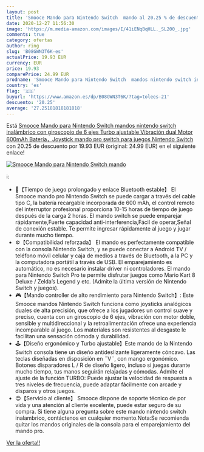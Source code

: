 ```yaml
---
layout: post
title: 'Smooce Mando para Nintendo Switch  mando al 20.25 % de descuento'
date: 2020-12-27 11:56:30
image: 'https://m.media-amazon.com/images/I/41iENqBqHLL._SL200_.jpg'
comments: true
category: ofertas
author: ring
slug: 'B08GWN3T6K-es'
actualPrice: 19.93 EUR
currency: EUR
price: 19.93
comparePrice: 24.99 EUR
prodname: 'Smooce Mando para Nintendo Switch  mandos nintendo switch inalámbrico con giroscopio de 6 ejes Turbo ajustable Vibración dual Motor 600mAh Batería，Joystick mando pro switch para juegos Nintendo Switch'
country: 'es'
flag: '🇪🇸'
buyurl: 'https://www.amazon.es/dp/B08GWN3T6K/?tag=tolees-21'
descuento: '20.25'
average: '27.25181818181818'
---
```


Está [Smooce Mando para Nintendo Switch  mandos nintendo switch inalámbrico con giroscopio de 6 ejes Turbo ajustable Vibración dual Motor 600mAh Batería，Joystick mando pro switch para juegos Nintendo Switch](https://www.amazon.es/dp/B08GWN3T6K/?tag=tolees-21) con 20.25 de descuento por 19.93 EUR (original: 24.99 EUR) en el siguiente enlace!

[![Smooce Mando para Nintendo Switch  mando](https://m.media-amazon.com/images/I/41iENqBqHLL._SL200_.jpg)](https://www.amazon.es/dp/B08GWN3T6K/?tag=tolees-21)

ℹ️:

- 🔋【Tiempo de juego prolongado y enlace Bluetooth estable】 El Smooce mando pro Nintendo Switch se puede cargar a través del cable tipo C, la batería recargable incorporada de 600 mAh, el control remoto del interruptor profesional proporciona 10-15 horas de tiempo de juego después de la carga 2 horas. El mando switch se puede emparejar rápidamente,Fuerte capacidad anti-interferencia,Fácil de operar,Señal de conexión estable. Te permite ingresar rápidamente al juego y jugar durante mucho tiempo.
- ⚙️【Compatibilidad reforzada】 El mando es perfectamente compatible con la consola Nintendo Switch, y se puede conectar a Android TV / teléfono móvil celular y caja de medios a través de Bluetooth, a la PC y la computadora portátil a través de USB. El emparejamiento es automático, no es necesario instalar driver ni controladores. El mando para Nintendo Switch Pro te permite disfrutar juegos como Mario Kart 8 Deluxe / Zelda’s Legend y etc. (Admite la última versión de Nintendo Switch y juegos).
- 🎮【Mando controller de alto rendimiento para Nintendo Switch】: Este Smooce mandos Nintendo Switch funciona como joysticks analógicos duales de alta precisión, que ofrece a los jugadores un control suave y preciso, cuenta con un giroscopio de 6 ejes, vibración con motor doble, sensible y multidireccional y la retroalimentación ofrece una experiencia incomparable al juego. Los materiales son resistentes al desgaste le facilitan una sensación cómoda y durabilidad.
- 🕹️【Diseño ergonómico y Turbo ajustable】Este mando de la Nintendo Switch consola tiene un diseño antideslizante ligeramente cóncavo. Las teclas diseñadas en disposición en ¨V¨, con mango ergonómico. Botones disparadores L / R de diseño ligero, incluso si juegas durante mucho tiempo, tus manos seguirán relajadas y cómodas. Admite el ajuste de la función TURBO: Puede ajustar la velocidad de respuesta a tres niveles de frecuencia, puede adaptar fácilmente con arcade y disparos y otros juegos.
- 😊【Servicio al cliente】 Smooce dispone de soporte técnico de por vida y una atención al cliente excelente, puede estar seguro de su compra. Si tiene alguna pregunta sobre este mando nintendo switch inalambrico, contáctenos en cualquier momento.Nota:Se recomienda quitar los mandos originales de la consola para el emparejamiento del mando pro.

[Ver la oferta!!](https://www.amazon.es/dp/B08GWN3T6K/?tag=tolees-21)
